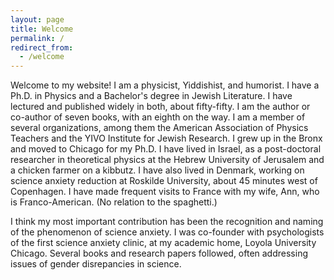 ```yaml
---
layout: page
title: Welcome
permalink: /
redirect_from:
  - /welcome
---
```



Welcome to my website! I am a physicist, Yiddishist, and humorist. I have a Ph.D. in Physics and a Bachelor's degree in Jewish Literature. I have lectured and published widely in both, about fifty-fifty.  I am the author or co-author of seven books, with an eighth on the way. I am a member of several organizations, among them the American Association of Physics Teachers and the YIVO Institute for Jewish Research. I grew up in the Bronx and moved to Chicago for my Ph.D. I have lived in Israel, as a post-doctoral researcher in theoretical physics at the Hebrew University of Jerusalem and a chicken farmer on a kibbutz. I have also lived in Denmark, working on science anxiety reduction at Roskilde University, about 45 minutes west of Copenhagen. I have made frequent visits to France with my wife, Ann, who is Franco-American. (No relation to the spaghetti.)

I think my most important contribution has been the recognition and naming of the phenomenon of science anxiety. I was co-founder with psychologists of the first science anxiety clinic, at my academic home, Loyola University Chicago.  Several books and research papers followed, often addressing issues of gender disrepancies in science.

